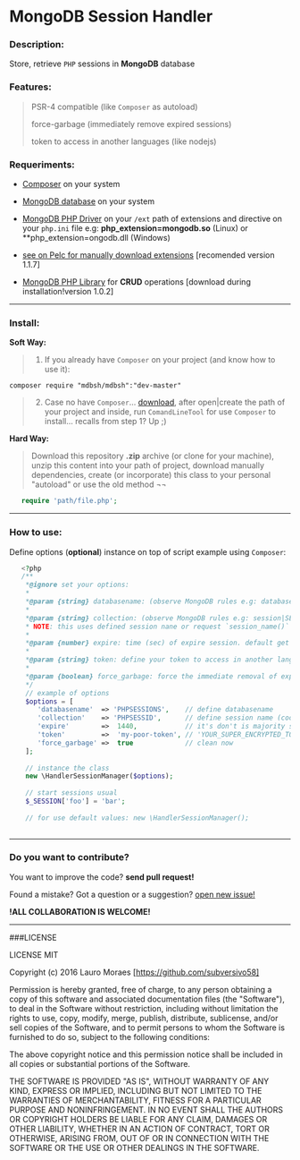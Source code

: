 # MongoDB Session Handler

### Description:

Store, retrieve `PHP` sessions in **MongoDB** database


### Features:

> PSR-4 compatible (like `Composer` as autoload)
>
> force-garbage (immediately remove expired sessions)
>
> token to access in another languages (like nodejs)

### Requeriments:

+ [Composer](https://getcomposer.org/download/) on your system

+ [MongoDB database](https://www.mongodb.com/download-center#community) on your system

+ [MongoDB PHP Driver](https://github.com/mongodb/mongo-php-driver) on your `/ext` path of extensions and directive on your `php.ini` file e.g: **php_extension=mongodb.so** (Linux) or **php_extension=ongodb.dll (Windows)
+ [see on Pelc for manually download extensions](https://pecl.php.net/package/mongodb) [recomended version 1.1.7]

+ [MongoDB PHP Library](https://github.com/mongodb/mongo-php-library) for **CRUD** operations [download during installation!version 1.0.2]

-------------------------------------
### Install:

**Soft Way:**
> 1. If you already have `Composer` on your project (and know how to use it):


    composer require "mdbsh/mdbsh":"dev-master"
    
>2. Case no have `Composer`... [download](https://getcomposer.org/download/), after open|create the path of your project and inside, run `ComandLineTool` for use `Composer` to install... recalls from step 1? Up ;)



**Hard Way:**

> Download this repository **.zip** archive (or clone for your machine), unzip this content into your path of project, download manually dependencies, create (or incorporate) this class to your personal "autoload" or use the old method ¬¬
```php
   require 'path/file.php';
```


-------------------------------------
### How to use:

Define options (**optional**) instance on top of script example using `Composer`:

```php
   <?php
   /**
    *@ignore set your options:
    *
    *@param {string} databasename: (observe MongoDB rules e.g: database|DataBase|data-base) default: SessionManager
    *
    *@param {string} collection: (observe MongoDB rules e.g: session|SESSION|Session) default: PHPSESSID
    * NOTE: this uses defined session nane or request `session_name()` for retrieve automatic (remember PHP 'session.name' only accept alphanumeric characters. See more on: @lynk http://php.net/manual/en/function.session-name.php
    *
    *@param {number} expire: time (sec) of expire session. default get `session.gc_maxlifetime` directive or set one hour (3600 sec)
    *
    *@param {string} token: define your token to access in another languages (like nodejs). default: false
    *
    *@param {boolean} force_garbage: force the immediate removal of expired sessions. default: false
    */
    // example of options
    $options = [
       'databasename'  => 'PHPSESSIONS',    // define databasename
       'collection'    => 'PHPSESSID',      // define session name (cookie name of this session)
       'expire'        =>  1440,            // it's don't is majority set. It is optional case php.ini no have value set
       'token'         =>  'my-poor-token', // 'YOUR_SUPER_ENCRYPTED_TOKEN' optional
       'force_garbage' =>  true             // clean now
    ];
    
    // instance the class
    new \HandlerSessionManager($options);
    
    // start sessions usual
    $_SESSION['foo'] = 'bar';
    
    // for use default values: new \HandlerSessionManager();
   
```

------------------------------------------
### Do you want to contribute?

You want to improve the code? **send pull request!**

Found a mistake? Got a question or a suggestion? [open new issue!](https://github.com/subversivo58/mdbsh/issues)

**!ALL COLLABORATION IS WELCOME!**


-----------------------------------------
###LICENSE

LICENSE MIT

Copyright (c) 2016 Lauro Moraes [https://github.com/subversivo58]

Permission is hereby granted, free of charge, to any person obtaining a copy
of this software and associated documentation files (the "Software"), to deal
in the Software without restriction, including without limitation the rights
to use, copy, modify, merge, publish, distribute, sublicense, and/or sell
copies of the Software, and to permit persons to whom the Software is
furnished to do so, subject to the following conditions:

The above copyright notice and this permission notice shall be included in
all copies or substantial portions of the Software.

THE SOFTWARE IS PROVIDED "AS IS", WITHOUT WARRANTY OF ANY KIND, EXPRESS OR
IMPLIED, INCLUDING BUT NOT LIMITED TO THE WARRANTIES OF MERCHANTABILITY,
FITNESS FOR A PARTICULAR PURPOSE AND NONINFRINGEMENT. IN NO EVENT SHALL THE
AUTHORS OR COPYRIGHT HOLDERS BE LIABLE FOR ANY CLAIM, DAMAGES OR OTHER
LIABILITY, WHETHER IN AN ACTION OF CONTRACT, TORT OR OTHERWISE, ARISING FROM,
OUT OF OR IN CONNECTION WITH THE SOFTWARE OR THE USE OR OTHER DEALINGS IN
THE SOFTWARE.

